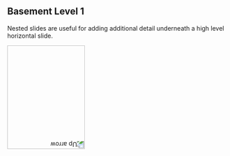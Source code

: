 ## Basement Level 1

Nested slides are useful for adding additional detail underneath a high level horizontal slide.

<a href="#/2">
	<img width="178" height="238" data-src="https://s3.amazonaws.com/hakim-static/reveal-js/arrow.png" alt="Up arrow" style="transform: rotate(180deg); -webkit-transform: rotate(180deg);">
</a>
